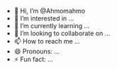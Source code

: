 - 👋 Hi, I’m @Ahmomahmo
- 👀 I’m interested in ...
- 🌱 I’m currently learning ...
- 💞️ I’m looking to collaborate on ...
- 📫 How to reach me ...
- 😄 Pronouns: ...
- ⚡ Fun fact: ...

<!---
Ahmomahmo/Ahmomahmo is a ✨ special ✨ repository because its `README.md` (this file) appears on your GitHub profile.
You can click the Preview link to take a look at your changes.
--->
